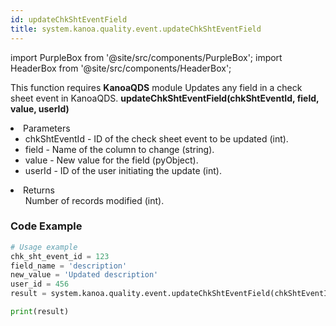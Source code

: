 ```yaml
---
id: updateChkShtEventField
title: system.kanoa.quality.event.updateChkShtEventField
---
```


import PurpleBox from '@site/src/components/PurpleBox';
import HeaderBox from '@site/src/components/HeaderBox';

<PurpleBox>This function requires <b>KanoaQDS</b> module</PurpleBox>
<HeaderBox header="Description">Updates any field in a check sheet event in KanoaQDS.</HeaderBox>
<HeaderBox header="Syntax">
    <b>updateChkShtEventField(chkShtEventId, field, value, userId)</b>
    <li> Parameters <br />
        <ul>
            <li>chkShtEventId - ID of the check sheet event to be updated (int).</li>
            <li>field - Name of the column to change (string).</li>
            <li>value - New value for the field (pyObject).</li>
            <li>userId - ID of the user initiating the update (int).</li>
        </ul>
    </li>
    <li> Returns <br />
        <ul>Number of records modified (int).</ul>
    </li>
</HeaderBox>

### Code Example
```python
# Usage example
chk_sht_event_id = 123
field_name = 'description'
new_value = 'Updated description'
user_id = 456
result = system.kanoa.quality.event.updateChkShtEventField(chkShtEventId=chk_sht_event_id, field=field_name, value=new_value, userId=user_id)

print(result)